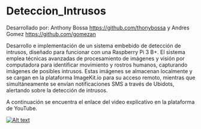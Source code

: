 # Deteccion_Intrusos
Desarrollado por:
Anthony Bossa https://github.com/thonybossa y Andres Gomez https://github.com/gomezan

Desarrollo e implementación de un sistema embebido de detección de intrusos, diseñado para funcionar con una Raspberry Pi 3 B+. El sistema emplea técnicas avanzadas de procesamiento de imágenes y visión por computadora para identificar movimiento y rostros humanos, capturando imágenes de posibles intrusos. Estas imágenes se almacenan localmente y se cargan en la plataforma ImageKit.io para su acceso remoto, mientras que simultáneamente se envían notificaciones SMS a través de Ubidots, alertando sobre la detección de intrusos.

A continuación se encuentra el enlace del video explicativo en la plataforma de YouTube.

[![Alt text](https://img.youtube.com/vi/EC5xBoufnvI/0.jpg)](https://www.youtube.com/watch?v=EC5xBoufnvI)
